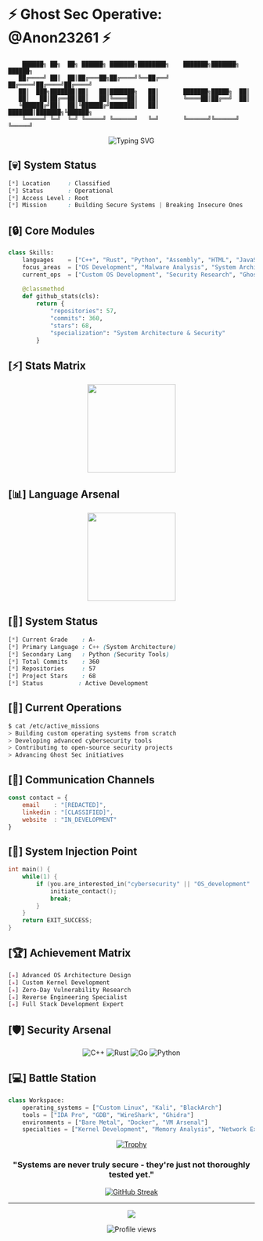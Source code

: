 # ⚡ Ghost Sec Operative: @Anon23261 ⚡

```ascii
    ██████╗ ██╗  ██╗ ██████╗ ███████╗████████╗    ███████╗███████╗ ██████╗
   ██╔════╝ ██║  ██║██╔═══██╗██╔════╝╚══██╔══╝    ██╔════╝██╔════╝██╔════╝
   ██║  ███╗███████║██║   ██║███████╗   ██║       ███████╗█████╗  ██║     
   ██║   ██║██╔══██║██║   ██║╚════██║   ██║       ╚════██║██╔══╝  ██║     
   ╚██████╔╝██║  ██║╚██████╔╝███████║   ██║       ███████║███████╗╚██████╗
    ╚═════╝ ╚═╝  ╚═╝ ╚═════╝ ╚══════╝   ╚═╝       ╚══════╝╚══════╝ ╚═════╝
```

<div align="center">
  <img src="https://readme-typing-svg.demolab.com?font=Fira+Code&duration=3000&pause=1000&color=00FF00&center=true&vCenter=true&width=435&lines=Software+Engineer;Cybersecurity+Specialist;Ghost+Sec+Operative;System+Architecture+Expert" alt="Typing SVG" />
</div>

## [💀] System Status
```css
[*] Location     : Classified
[*] Status       : Operational
[*] Access Level : Root
[*] Mission      : Building Secure Systems | Breaking Insecure Ones
```

## [🔒] Core Modules
```python
class Skills:
    languages    = ["C++", "Rust", "Python", "Assembly", "HTML", "JavaScript", "CSS", "Go"]
    focus_areas  = ["OS Development", "Malware Analysis", "System Architecture", "Web Development"]
    current_ops  = ["Custom OS Development", "Security Research", "Ghost Sec Projects"]
    
    @classmethod
    def github_stats(cls):
        return {
            "repositories": 57,
            "commits": 360,
            "stars": 68,
            "specialization": "System Architecture & Security"
        }
```

## [⚡] Stats Matrix
<div align="center">
  <img height="180em" src="https://github-readme-stats.vercel.app/api?username=Anon23261&show_icons=true&theme=radical&include_all_commits=true&count_private=true&hide=issues&custom_title=Ghost%20Sec%20Operative%20Stats"/>
</div>

## [📊] Language Arsenal
<div align="center">
  <img height="180em" src="https://github-readme-stats.vercel.app/api/top-langs/?username=Anon23261&layout=compact&langs_count=6&theme=radical&custom_title=Code%20Artillery&hide=html,css"/>
</div>

## [🎯] System Status
```css
[*] Current Grade    : A-
[*] Primary Language : C++ (System Architecture)
[*] Secondary Lang   : Python (Security Tools)
[*] Total Commits    : 360
[*] Repositories     : 57
[*] Project Stars    : 68
[*] Status          : Active Development
```

## [🎯] Current Operations
```bash
$ cat /etc/active_missions
> Building custom operating systems from scratch
> Developing advanced cybersecurity tools
> Contributing to open-source security projects
> Advancing Ghost Sec initiatives
```

## [📡] Communication Channels
```js
const contact = {
    email    : "[REDACTED]",
    linkedin : "[CLASSIFIED]",
    website  : "IN_DEVELOPMENT"
}
```

## [💉] System Injection Point
```c
int main() {
    while(1) {
        if (you.are_interested_in("cybersecurity" || "OS_development" || "hacking")) {
            initiate_contact();
            break;
        }
    }
    return EXIT_SUCCESS;
}
```

## [🏆] Achievement Matrix
```css
[★] Advanced OS Architecture Design
[★] Custom Kernel Development
[★] Zero-Day Vulnerability Research
[★] Reverse Engineering Specialist
[★] Full Stack Development Expert
```

## [🛡️] Security Arsenal
<div align="center">

![C++](https://img.shields.io/badge/C++-Expert-00599C?style=for-the-badge&logo=c%2B%2B&logoColor=white)
![Rust](https://img.shields.io/badge/Rust-Advanced-000000?style=for-the-badge&logo=rust&logoColor=white)
![Go](https://img.shields.io/badge/Go-Proficient-00ADD8?style=for-the-badge&logo=go&logoColor=white)
![Python](https://img.shields.io/badge/Python-Master-3776AB?style=for-the-badge&logo=python&logoColor=white)

</div>

## [💻] Battle Station
```python
class Workspace:
    operating_systems = ["Custom Linux", "Kali", "BlackArch"]
    tools = ["IDA Pro", "GDB", "WireShark", "Ghidra"]
    environments = ["Bare Metal", "Docker", "VM Arsenal"]
    specialties = ["Kernel Development", "Memory Analysis", "Network Exploitation"]
```

<div align="center">

[![Trophy](https://github-profile-trophy.vercel.app/?username=Anon23261&theme=radical&row=1&column=6)](https://github.com/ryo-ma/github-profile-trophy)

</div>

<div align="center">

### "Systems are never truly secure - they're just not thoroughly tested yet." 

[![GitHub Streak](https://github-readme-streak-stats.herokuapp.com/?user=Anon23261&theme=radical)](https://git.io/streak-stats)

---
![](https://quotes-github-readme.vercel.app/api?type=horizontal&theme=radical)

</div>

<div align="center">
  <img src="https://komarev.com/ghpvc/?username=Anon23261&color=00ff00&style=flat-square" alt="Profile views"/>
</div>

